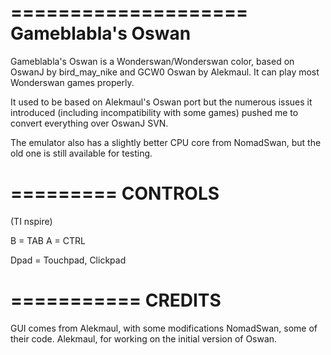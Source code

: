 ====================
Gameblabla's Oswan
====================

Gameblabla's Oswan is a Wonderswan/Wonderswan color, 
based on OswanJ by bird_may_nike and GCW0 Oswan by Alekmaul.
It can play most Wonderswan games properly.

It used to be based on Alekmaul's Oswan port but the numerous issues it introduced
(including incompatibility with some games) pushed me to convert everything over OswanJ SVN.

The emulator also has a slightly better CPU core from NomadSwan,
but the old one is still available for testing.

=========
CONTROLS
=========

(TI nspire)

B = TAB
A =  CTRL

Dpad = Touchpad, Clickpad

===========
CREDITS
===========

GUI comes from Alekmaul, with some modifications
NomadSwan, some of their code.
Alekmaul, for working on the initial version of Oswan. 
